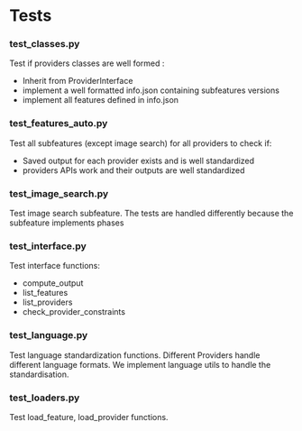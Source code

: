 
# Tests

### test_classes.py
Test if providers classes are well formed :

- Inherit from ProviderInterface
- implement a well formatted info.json containing subfeatures versions
- implement all features defined in info.json

### test_features_auto.py
Test all subfeatures (except image search) for all providers to check if:
- Saved output for each provider exists and is well standardized
- providers APIs work and their outputs are well standardized

### test_image_search.py
Test image search subfeature.
The tests are handled differently because the subfeature implements phases

### test_interface.py
Test interface functions:
- compute_output
- list_features 
- list_providers
- check_provider_constraints

### test_language.py
Test language standardization functions.
Different Providers handle different language formats.
We implement language utils to handle the standardisation.

### test_loaders.py
Test load_feature, load_provider functions.

